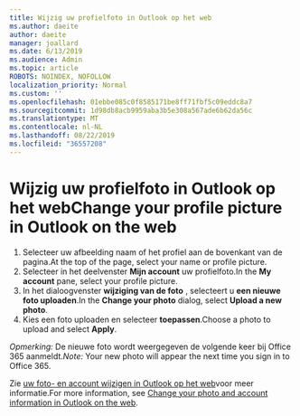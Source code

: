 ```yaml
---
title: Wijzig uw profielfoto in Outlook op het web
ms.author: daeite
author: daeite
manager: joallard
ms.date: 6/13/2019
ms.audience: Admin
ms.topic: article
ROBOTS: NOINDEX, NOFOLLOW
localization_priority: Normal
ms.custom: ''
ms.openlocfilehash: 01ebbe085c0f8585171be8ff71fbf5c09eddc8a7
ms.sourcegitcommit: 1d98db8acb9959aba3b5e308a567ade6b62da56c
ms.translationtype: MT
ms.contentlocale: nl-NL
ms.lasthandoff: 08/22/2019
ms.locfileid: "36557208"
---
```

# <a name="change-your-profile-picture-in-outlook-on-the-web"></a><span data-ttu-id="29476-102">Wijzig uw profielfoto in Outlook op het web</span><span class="sxs-lookup"><span data-stu-id="29476-102">Change your profile picture in Outlook on the web</span></span>

1. <span data-ttu-id="29476-103">Selecteer uw afbeelding naam of het profiel aan de bovenkant van de pagina.</span><span class="sxs-lookup"><span data-stu-id="29476-103">At the top of the page, select your name or profile picture.</span></span>
1. <span data-ttu-id="29476-104">Selecteer in het deelvenster **Mijn account** uw profielfoto.</span><span class="sxs-lookup"><span data-stu-id="29476-104">In the **My account** pane, select your profile picture.</span></span>
1. <span data-ttu-id="29476-105">In het dialoogvenster **wijziging van de foto** , selecteert u **een nieuwe foto uploaden**.</span><span class="sxs-lookup"><span data-stu-id="29476-105">In the **Change your photo** dialog, select **Upload a new photo**.</span></span>
1. <span data-ttu-id="29476-106">Kies een foto uploaden en selecteer **toepassen**.</span><span class="sxs-lookup"><span data-stu-id="29476-106">Choose a photo to upload and select **Apply**.</span></span>

<span data-ttu-id="29476-107">*Opmerking:* De nieuwe foto wordt weergegeven de volgende keer bij Office 365 aanmeldt.</span><span class="sxs-lookup"><span data-stu-id="29476-107">*Note:* Your new photo will appear the next time you sign in to Office 365.</span></span>

<span data-ttu-id="29476-108">Zie [uw foto- en account wijzigen in Outlook op het web](https://support.office.com/article/b2dbb289-851d-4bed-93c3-3e136f5659ec)voor meer informatie.</span><span class="sxs-lookup"><span data-stu-id="29476-108">For more information, see [Change your photo and account information in Outlook on the web](https://support.office.com/article/b2dbb289-851d-4bed-93c3-3e136f5659ec).</span></span>